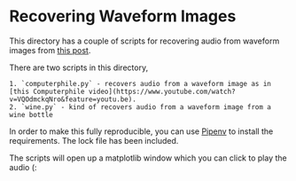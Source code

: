 # Recovering Waveform Images

This directory has a couple of scripts for recovering audio from
waveform images from [this
post](https://www.pakepley.com/2021-02-08-WineImagesIntoSound/). 

There are two scripts in this directory,

	1. `computerphile.py` - recovers audio from a waveform image as in [this Computerphile video](https://www.youtube.com/watch?v=VQOdmckqNro&feature=youtu.be).
	2. `wine.py` - kind of recovers audio from a waveform image from a wine bottle
	
In order to make this fully reproducible, you can use
[Pipenv](https://pipenv.pypa.io/en/latest/) to install the
requirements. The lock file has been included.

The scripts will open up a matplotlib window which you can click to
play the audio (:
